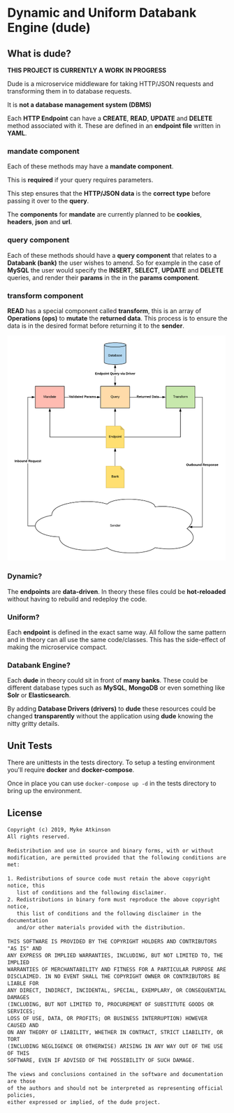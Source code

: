 # Dynamic and Uniform Databank Engine (dude)

## What is dude?

**THIS PROJECT IS CURRENTLY A WORK IN PROGRESS**

Dude is a microservice middleware for taking HTTP/JSON requests and transforming them in to database requests.

It is **not a database management system (DBMS)**

Each **HTTP Endpoint** can have a **CREATE**, **READ**, **UPDATE** and **DELETE** method associated with it. These are defined in an **endpoint file** written in **YAML**.

### mandate component

Each of these methods may have a **mandate component**.

This is **required** if your query requires parameters.

This step ensures that the **HTTP/JSON data** is the **correct type** before passing it over to the **query**.

The **components** for **mandate**  are currently planned to be **cookies**, **headers**, **json** and **url**.

### query component

Each of these methods should have a **query component** that relates to a **Databank (bank)** the user wishes to amend. So for example in the case of **MySQL** the user would specify the **INSERT**, **SELECT**, **UPDATE** and **DELETE** queries, and render their **params** in the in the **params component**.

### transform component

**READ** has a special component called **transform**, this is an array of **Operations (ops)** to **mutate** the **returned data**. This process is to ensure the data is in the desired format before returning it to the **sender**.

<img src="./docs/dude%20-%20Inside%20an%20Endpoint%20-%20Mandate_Query_Transform.png?raw=true" width="500">

### Dynamic?

The **endpoints** are **data-driven**. In theory these files could be **hot-reloaded** without having to rebuild and redeploy the code.

### Uniform?

Each **endpoint** is defined in the exact same way. All follow the same pattern and in theory can all use the same code/classes. This has the side-effect of making the microservice compact.

### Databank Engine?

Each **dude** in theory could sit in front of **many banks**. These could be different database types such as **MySQL**, **MongoDB** or even something like **Solr** or **Elasticsearch**.

By adding **Database Drivers (drivers)** to **dude** these resources could be changed **transparently** without the application using **dude** knowing the nitty gritty details.

## Unit Tests

There are unittests in the tests directory. To setup a testing environment you'll require **docker** and **docker-compose**.

Once in place you can use `docker-compose up -d` in the tests directory to bring up the environment.

## License

```
Copyright (c) 2019, Myke Atkinson
All rights reserved.

Redistribution and use in source and binary forms, with or without
modification, are permitted provided that the following conditions are met:

1. Redistributions of source code must retain the above copyright notice, this
   list of conditions and the following disclaimer.
2. Redistributions in binary form must reproduce the above copyright notice,
   this list of conditions and the following disclaimer in the documentation
   and/or other materials provided with the distribution.

THIS SOFTWARE IS PROVIDED BY THE COPYRIGHT HOLDERS AND CONTRIBUTORS "AS IS" AND
ANY EXPRESS OR IMPLIED WARRANTIES, INCLUDING, BUT NOT LIMITED TO, THE IMPLIED
WARRANTIES OF MERCHANTABILITY AND FITNESS FOR A PARTICULAR PURPOSE ARE
DISCLAIMED. IN NO EVENT SHALL THE COPYRIGHT OWNER OR CONTRIBUTORS BE LIABLE FOR
ANY DIRECT, INDIRECT, INCIDENTAL, SPECIAL, EXEMPLARY, OR CONSEQUENTIAL DAMAGES
(INCLUDING, BUT NOT LIMITED TO, PROCUREMENT OF SUBSTITUTE GOODS OR SERVICES;
LOSS OF USE, DATA, OR PROFITS; OR BUSINESS INTERRUPTION) HOWEVER CAUSED AND
ON ANY THEORY OF LIABILITY, WHETHER IN CONTRACT, STRICT LIABILITY, OR TORT
(INCLUDING NEGLIGENCE OR OTHERWISE) ARISING IN ANY WAY OUT OF THE USE OF THIS
SOFTWARE, EVEN IF ADVISED OF THE POSSIBILITY OF SUCH DAMAGE.

The views and conclusions contained in the software and documentation are those
of the authors and should not be interpreted as representing official policies,
either expressed or implied, of the dude project.
```

